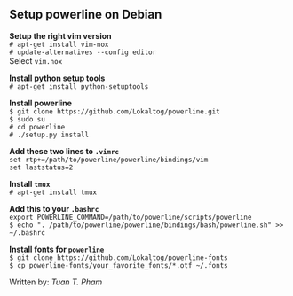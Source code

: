 Setup powerline on Debian
-------------------------

**Setup the right vim version**  
`# apt-get install vim-nox`  
`# update-alternatives --config editor`  
Select `vim.nox`

**Install python setup tools**  
`# apt-get install python-setuptools`

**Install powerline**  
`$ git clone https://github.com/Lokaltog/powerline.git`  
`$ sudo su`  
`# cd powerline`  
`# ./setup.py install`

**Add these two lines to `.vimrc`**  
`set rtp+=/path/to/powerline/powerline/bindings/vim`  
`set laststatus=2`

**Install `tmux`**  
`# apt-get install tmux`

**Add this to your `.bashrc`**  
`export POWERLINE_COMMAND=/path/to/powerline/scripts/powerline`  
`$ echo ". /path/to/powerline/powerline/bindings/bash/powerline.sh" >> ~/.bashrc`

**Install fonts for `powerline`**  
`$ git clone https://github.com/Lokaltog/powerline-fonts`  
`$ cp powerline-fonts/your_favorite_fonts/*.otf ~/.fonts`

Written by: _Tuan T. Pham_

